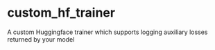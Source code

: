 # custom_hf_trainer
A custom Huggingface trainer which supports logging auxiliary losses returned by your model
